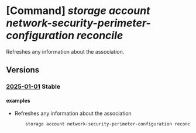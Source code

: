 # [Command] _storage account network-security-perimeter-configuration reconcile_

Refreshes any information about the association.

## Versions

### [2025-01-01](/Resources/mgmt-plane/L3N1YnNjcmlwdGlvbnMve30vcmVzb3VyY2Vncm91cHMve30vcHJvdmlkZXJzL21pY3Jvc29mdC5zdG9yYWdlL3N0b3JhZ2VhY2NvdW50cy97fS9uZXR3b3Jrc2VjdXJpdHlwZXJpbWV0ZXJjb25maWd1cmF0aW9ucy97fS9yZWNvbmNpbGU=/2025-01-01.xml) **Stable**

<!-- mgmt-plane /subscriptions/{}/resourcegroups/{}/providers/microsoft.storage/storageaccounts/{}/networksecurityperimeterconfigurations/{}/reconcile 2025-01-01 -->

#### examples

- Refreshes any information about the association
    ```bash
        storage account network-security-perimeter-configuration reconcile --resource-group res4410 --account-name sto8607 --network-security-perimeter-configuration-name dbedb4e0-40e6-4145-81f3-f1314c150774.resourceAssociation1
    ```
